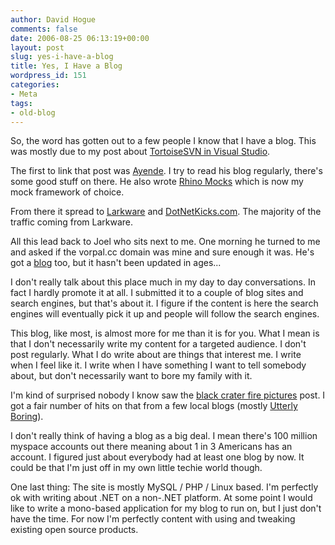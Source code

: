```yaml
---
author: David Hogue
comments: false
date: 2006-08-25 06:13:19+00:00
layout: post
slug: yes-i-have-a-blog
title: Yes, I Have a Blog
wordpress_id: 151
categories:
- Meta
tags:
- old-blog
---
```


So, the word has gotten out to a few people I know that I have a blog.  This was mostly due to my post about [TortoiseSVN in Visual Studio](http://vorpal.cc/blog/development/tortoisesvn-in-visual-studio).

The first to link that post was [Ayende](http://www.ayende.com/).  I try to read his blog regularly, there's some good stuff on there.  He also wrote [Rhino Mocks](http://www.ayende.com/projects/rhino-mocks.aspx) which is now my mock framework of choice.

From there it spread to [Larkware](http://larkware.com/) and [DotNetKicks.com](http://www.dotnetkicks.com/).  The majority of the traffic coming from Larkware.

All this lead back to Joel who sits next to me.  One morning he turned to me and asked if the vorpal.cc domain was mine and sure enough it was. He's got a [blog](http://blogs.smartz.com/) too, but it hasn't been updated in ages...

I don't really talk about this place much in my day to day conversations.  In fact I hardly promote it at all.  I submitted it to a couple of blog sites and search engines, but that's about it.  I figure if the content is here the search engines will eventually pick it up and people will follow the search engines.

This blog, like most, is almost more for me than it is for you.  What I mean is that I don't necessarily write my content for a targeted audience.  I don't post regularly.  What I do write about are things that interest me.  I write when I feel like it.  I write when I have something I want to tell somebody about, but don't necessarily want to bore my family with it.

I'm kind of surprised nobody I know saw the [black crater fire pictures](http://vorpal.cc/blog/bend/pictures-of-the-black-crater-fire) post.  I got a fair number of hits on that from a few local blogs (mostly [Utterly Boring](http://www.utterlyboring.com/)).

I don't really think of having a blog as a big deal.  I mean there's 100 million myspace accounts out there meaning about 1 in 3 Americans has an account.  I figured just about everybody had at least one blog by now.  It could be that I'm just off in my own little techie world though.

One last thing:  The site is mostly MySQL / PHP / Linux based.  I'm perfectly ok with writing about .NET on a non-.NET platform.  At some point I would like to write a mono-based application for my blog to run on, but I just don't have the time.  For now I'm perfectly content with using and tweaking existing open source products.
